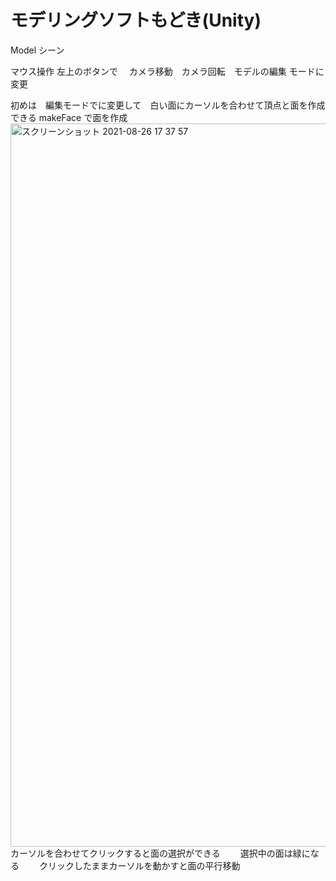 # モデリングソフトもどき(Unity)
Model シーン

マウス操作
  左上のボタンで　
    カメラ移動　カメラ回転　モデルの編集
  モードに変更
  
  初めは　編集モードでに変更して　白い面にカーソルを合わせて頂点と面を作成できる
  makeFace で面を作成
  <img width="1157" alt="スクリーンショット 2021-08-26 17 37 57" src="https://user-images.githubusercontent.com/43666946/130930632-198b2af6-6e64-41b3-b3fa-03571c9d17e1.png">
  カーソルを合わせてクリックすると面の選択ができる　　
  選択中の面は緑になる　　
  クリックしたままカーソルを動かすと面の平行移動
